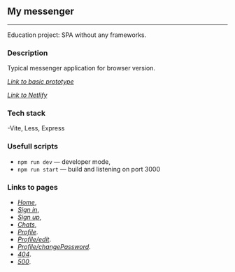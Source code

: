 ## My messenger 

---
Education project: SPA without any frameworks.

### Description
Typical messenger application for browser version.

*[Link to basic prototype](https://www.figma.com/file/pgU5gTbP2YShOwlv8Skawl/Chat_external_link-(Copy)?type=design&node-id=0-1&mode=design&t=M9uhj5iECtbi3gPc-0)*

*[Link to Netlify](https://my-messenger-for-fun.netlify.app/)*

### Tech stack

-Vite, Less, Express


### Usefull scripts

- `npm run dev` — developer mode,
- `npm run start` — build and listening on port 3000

### Links to pages

- *[Home](https://my-messenger-for-fun.netlify.app/)*,
- *[Sign in](https://my-messenger-for-fun.netlify.app/signin)*,
- *[Sign up](https://my-messenger-for-fun.netlify.app/signup)*,
- *[Chats](https://my-messenger-for-fun.netlify.app/chats)*,
- *[Profile](https://my-messenger-for-fun.netlify.app/profile)*.
- *[Profile/edit](https://my-messenger-for-fun.netlify.app/profile/edit)*.
- *[Profile/changePassword](https://my-messenger-for-fun.netlify.app/profile/changePassword)*.
- *[404](https://my-messenger-for-fun.netlify.app/404)*.
- *[500](https://my-messenger-for-fun.netlify.app/500)*.
